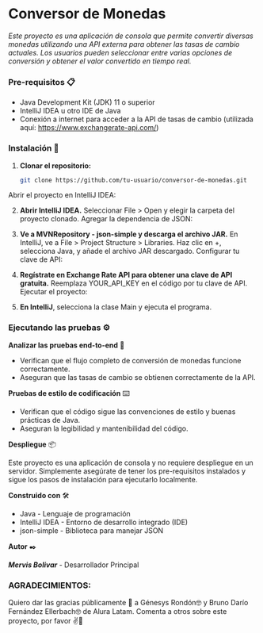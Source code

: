 # Conversor de Monedas

_Este proyecto es una aplicación de consola que permite convertir diversas monedas utilizando una API externa para obtener las tasas de cambio actuales. Los usuarios pueden seleccionar entre varias opciones de conversión y obtener el valor convertido en tiempo real._

### Pre-requisitos 📋

- Java Development Kit (JDK) 11 o superior
- IntelliJ IDEA u otro IDE de Java
- Conexión a internet para acceder a la API de tasas de cambio (utilizada aquí: https://www.exchangerate-api.com/)

### Instalación 🔧

1. **Clonar el repositorio:**
   ```bash
   git clone https://github.com/tu-usuario/conversor-de-monedas.git
Abrir el proyecto en IntelliJ IDEA:

2. **Abrir IntelliJ IDEA.**
Seleccionar File > Open y elegir la carpeta del proyecto clonado.
Agregar la dependencia de JSON:

3. **Ve a MVNRepository - json-simple y descarga el archivo JAR.**
En IntelliJ, ve a File > Project Structure > Libraries.
Haz clic en +, selecciona Java, y añade el archivo JAR descargado.
Configurar tu clave de API:

4. **Regístrate en Exchange Rate API para obtener una clave de API gratuita.**
Reemplaza YOUR_API_KEY en el código por tu clave de API.
Ejecutar el proyecto:

5. **En IntelliJ**, selecciona la clase Main y ejecuta el programa.

### Ejecutando las pruebas ⚙️

**Analizar las pruebas end-to-end** 🔩

- Verifican que el flujo completo de conversión de monedas funcione correctamente.
- Aseguran que las tasas de cambio se obtienen correctamente de la API.

**Pruebas de estilo de codificación** ⌨️

- Verifican que el código sigue las convenciones de estilo y buenas prácticas de Java.
- Aseguran la legibilidad y mantenibilidad del código.

**Despliegue** 📦

Este proyecto es una aplicación de consola y no requiere despliegue en un servidor.
Simplemente asegúrate de tener los pre-requisitos instalados y sigue los pasos de instalación para ejecutarlo localmente.

**Construido con** 🛠️

- Java - Lenguaje de programación
- IntelliJ IDEA - Entorno de desarrollo integrado (IDE)
- json-simple - Biblioteca para manejar JSON

**Autor** ✒️

***Mervis Bolivar*** - Desarrollador Principal

### AGRADECIMIENTOS:
Quiero dar las gracias públicamente 🎁 a Génesys Rondón🤓 y Bruno Darío Fernández Ellerbach🤓 de Alura Latam.
Comenta a otros sobre este proyecto, por favor ✌️📢
